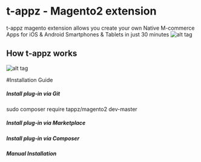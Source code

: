# t-appz - Magento2   extension
t-appz magento extension allows you create your own Native M-commerce Apps for iOS & Android Smartphones & Tablets in just 30 minutes
 ![alt tag](http://t-appz.com/wp-content/uploads/2015/05/cihazlar.png)

## How t-appz works 
 ![alt tag](https://raw.githubusercontent.com/tappz/t-appz-php-sdk/master/docs/assets/how-its-works.jpg)
 
#Installation Guide
##### Install plug-in via Git
sudo composer require tappz/magento2 dev-master
##### Install plug-in via Marketplace 

##### Install plug-in via Composer 


##### Manual Installation 


